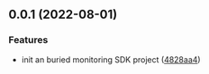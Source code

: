## 0.0.1 (2022-08-01)


### Features

* init an buried monitoring SDK project ([4828aa4](https://github.com/BB-Code/Illusion/commit/4828aa423b2101a68f02f7c6ebb650b25c917002))



